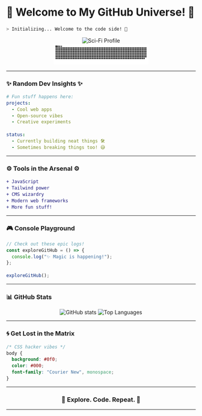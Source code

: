 # 🌌 Welcome to My GitHub Universe! 🌌

```bash
> Initializing... Welcome to the code side! 🚀
```

<div align="center">
   <img src="https://github.com/user-attachments/assets/2f6ab805-9a15-401b-934d-9d0854f01a66" alt="Sci-Fi Profile" style="width: 50%;"> <br>
  <img src="https://raw.githubusercontent.com/Platane/snk/output/github-contribution-grid-snake.svg" alt="snake" style="width: 50%;">
</div>

---

### ✨ **Random Dev Insights** ✨

```yaml
# Fun stuff happens here:
projects:
  - Cool web apps
  - Open-source vibes
  - Creative experiments

status: 
  - Currently building neat things 🛠️
  - Sometimes breaking things too! 😅
```

---

### ⚙️ **Tools in the Arsenal** ⚙️
```diff
+ JavaScript
+ Tailwind power
+ CMS wizardry
+ Modern web frameworks
+ More fun stuff!
```

---

### 🎮 **Console Playground**

```js
// Check out these epic logs!
const exploreGitHub = () => {
  console.log("✨ Magic is happening!");
};

exploreGitHub();
```

---

### 📊 **GitHub Stats**

<p align="center">
  <img src="https://github-readme-stats.vercel.app/api?username=giorgitchanturidze&show_icons=true&theme=tokyonight" alt="GitHub stats" />
  <img src="https://github-readme-stats.vercel.app/api/top-langs/?username=giorgitchanturidze&layout=compact&theme=tokyonight" alt="Top Languages" />
</p>

---

### 🌀 **Get Lost in the Matrix**

```css
/* CSS hacker vibes */
body {
  background: #0f0;
  color: #000;
  font-family: "Courier New", monospace;
}
```

---

<div align="center">
  <h3>👾 Explore. Code. Repeat. 👾</h3>
</div>

---
